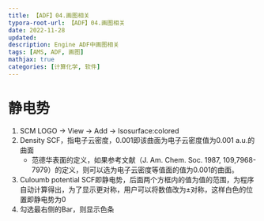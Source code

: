 ```yaml
---
title: 【ADF】04.画图相关
typora-root-url: 【ADF】04.画图相关
date: 2022-11-28
updated:
description: Engine ADF中画图相关
tags: [AMS, ADF, 画图]
mathjax: true
categories: [计算化学, 软件]
---
```




# 静电势

1. SCM LOGO → View → Add → Isosurface:colored
2. Density SCF，指电子云密度，0.001即该曲面为电子云密度值为0.001 a.u.的曲面
   - 范德华表面的定义，如果参考文献（J. Am. Chem. Soc. 1987, 109,7968-7979）的定义，则可以选为电子云密度等值面的值为0.001的曲面。
3. Culoumb potential SCF即静电势，后面两个方框内的值为值的范围，为程序自动计算得出，为了显示更对称，用户可以将数值改为±对称，这样白色的位置即静电势为0
4. 勾选最右侧的Bar，则显示色条
